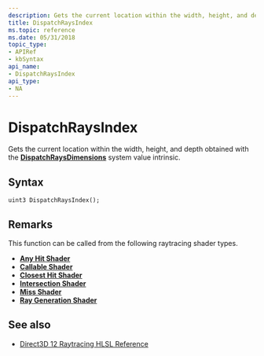 ```yaml
---
description: Gets the current location within the width, height, and depth obtained with the [**DispatchRaysDimensions**](dispatchraysdimensions.md) system value intrinsic.
title: DispatchRaysIndex
ms.topic: reference
ms.date: 05/31/2018
topic_type: 
- APIRef
- kbSyntax
api_name: 
- DispatchRaysIndex
api_type: 
- NA
---
```


# DispatchRaysIndex

Gets the current location within the width, height, and depth obtained with the [**DispatchRaysDimensions**](dispatchraysdimensions.md) system value intrinsic.

## Syntax

```syntax
uint3 DispatchRaysIndex();
```

## Remarks

This function can be called from the following raytracing shader types.

* [**Any Hit Shader**](any-hit-shader.md)
* [**Callable Shader**](callable-shader.md)
* [**Closest Hit Shader**](closest-hit-shader.md)
* [**Intersection Shader**](intersection-shader.md)
* [**Miss Shader**](miss-shader.md)
* [**Ray Generation Shader**](ray-generation-shader.md)

## See also

* [Direct3D 12 Raytracing HLSL Reference](direct3d-12-raytracing-hlsl-reference.md)
